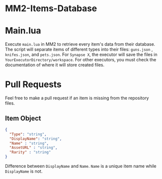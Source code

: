 # MM2-Items-Database

# Main.lua
Execute ``main.lua`` in MM2 to retrieve every item's data from their database. The script will separate items of different types into their files: ``guns.json`` , ``knifes.json``, and ``pets.json``. For ``Synapse X``, the executor will save the files in ``YourExecutorDirectory/workspace``. For other executors, you must check the documentation of where it will store created files. 

# Pull Requests
Feel free to make a pull request if an item is missing from the repository files. 

## Item Object
```json
{
  "Type": "string",
  "DisplayName": "string", 
  "Name" : "string",
  "AssetURL" : "string",
  "Rarity" : "string"
}
```

Difference between ``DisplayName`` and ``Name``. ``Name`` is a unique item name while ``DisplayName`` is not. 
